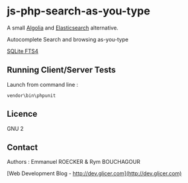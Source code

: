 # js-php-search-as-you-type

A small [Algolia](https://www.algolia.com/) and [Elasticsearch](https://www.elastic.co/products/elasticsearch) alternative.

Autocomplete
Search and browsing as-you-type


[SQLite FTS4](https://sqlite.org/fts3.html)

## Running Client/Server Tests

Launch from command line :

```console
vendor\bin\phpunit
```

## Licence

GNU 2

## Contact

Authors : Emmanuel ROECKER & Rym BOUCHAGOUR

[Web Development Blog - http://dev.glicer.com](http://dev.glicer.com)